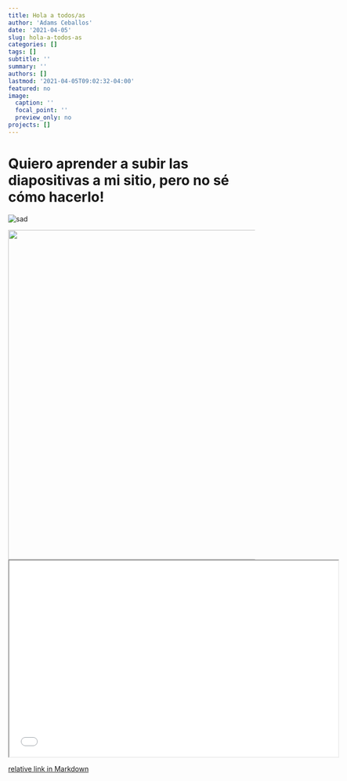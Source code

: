 ```yaml
---
title: Hola a todos/as
author: 'Adams Ceballos'
date: '2021-04-05'
slug: hola-a-todos-as
categories: []
tags: []
subtitle: ''
summary: ''
authors: []
lastmod: '2021-04-05T09:02:32-04:00'
featured: no
image:
  caption: ''
  focal_point: ''
  preview_only: no
projects: []
---
```

<script src="{{< blogdown/postref >}}index_files/clipboard/clipboard.min.js"></script>
<link href="{{< blogdown/postref >}}index_files/shareon/shareon.min.css" rel="stylesheet" />
<script src="{{< blogdown/postref >}}index_files/shareon/shareon.min.js"></script>
<link href="{{< blogdown/postref >}}index_files/xaringanExtra-shareagain/shareagain.css" rel="stylesheet" />
<script src="{{< blogdown/postref >}}index_files/xaringanExtra-shareagain/shareagain.js"></script>

# Quiero aprender a subir las diapositivas a mi sitio, pero no sé cómo hacerlo!

![sad](sad.gif)

<img src="{{< blogdown/postref >}}index_files/figure-html/unnamed-chunk-1-1.png" width="672" />


<iframe src="/clase-4.html" width="672" height="400px"></iframe>

[relative link in Markdown](/clase-4.html)
